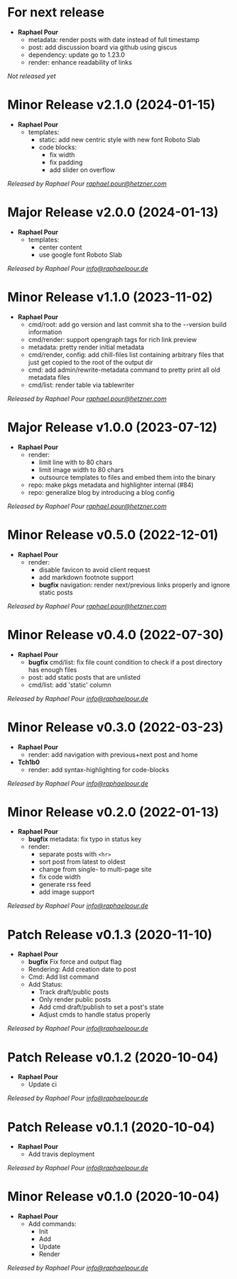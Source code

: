 # For next release
  * **Raphael Pour**
    * metadata: render posts with date instead of full timestamp
    * post: add discussion board via github using giscus
    * dependency: update go to 1.23.0
    * render: enhance readability of links

*Not released yet*

# Minor Release v2.1.0 (2024-01-15)
  * **Raphael Pour**
    * templates:
      * static: add new centric style with new font Roboto Slab
      * code blocks: 
        * fix width 
        * fix padding
        * add slider on overflow

*Released by Raphael Pour <raphael.pour@hetzner.com>*

# Major Release v2.0.0 (2024-01-13)
  * **Raphael Pour**
    * templates:
      * center content
      * use google font Roboto Slab

*Released by Raphael Pour <info@raphaelpour.de>*

# Minor Release v1.1.0 (2023-11-02)
  * **Raphael Pour**
    * cmd/root: add go version and last commit sha to the --version build information
    * cmd/render: support opengraph tags for rich link preview
    * metadata: pretty render initial metadata
    * cmd/render, config: add chill-files list containing arbitrary files that just get copied to the root of the output dir
    * cmd: add admin/rewrite-metadata command to pretty print all old metadata files
    * cmd/list: render table via tablewriter

*Released by Raphael Pour <raphael.pour@hetzner.com>*

# Major Release v1.0.0 (2023-07-12)
  * **Raphael Pour**
    * render: 
      * limit line with to 80 chars
      * limit image width to 80 chars
      * outsource templates to files and embed them into the binary
    * repo: make pkgs metadata and highlighter internal (#84)
    * repo: generalize blog by introducing a blog config

*Released by Raphael Pour <raphael.pour@hetzner.com>*

# Minor Release v0.5.0 (2022-12-01)
  * **Raphael Pour**
    * render: 
      * disable favicon to avoid client request
      * add markdown footnote support
      * **bugfix** navigation: render next/previous links properly and ignore
        static posts

*Released by Raphael Pour <raphael.pour@hetzner.com>*

# Minor Release v0.4.0 (2022-07-30)
  * **Raphael Pour**
    * **bugfix** cmd/list: fix file count condition to check if a post directory has enough files
    * post: add static posts that are unlisted
    * cmd/list: add 'static' column

*Released by Raphael Pour <info@raphaelpour.de>*

# Minor Release v0.3.0 (2022-03-23)
  * **Raphael Pour**
    * render: add navigation with previous+next post and home
  * **Tch1b0**
    * render: add syntax-highlighting for code-blocks
    

*Released by Raphael Pour <info@raphaelpour.de>*

# Minor Release v0.2.0 (2022-01-13)
  * **Raphael Pour**
    * **bugfix** metadata: fix typo in status key
    * render: 
      * separate posts with `<hr>`
      * sort post from latest to oldest
      * change from single- to multi-page site
      * fix code width
      * generate rss feed
      * add image support

*Released by Raphael Pour <info@raphaelpour.de>*

# Patch Release v0.1.3 (2020-11-10)
  * **Raphael Pour**
    * **bugfix** Fix force and output flag
    * Rendering: Add creation date to post
    * Cmd: Add list command
    * Add Status: 
      * Track draft/public posts
      * Only render public posts
      * Add cmd draft/publish to set a post's state
      * Adjust cmds to handle status properly

*Released by Raphael Pour <info@raphaelpour.de>*

# Patch Release v0.1.2 (2020-10-04)
  * **Raphael Pour**
    * Update ci

*Released by Raphael Pour <info@raphaelpour.de>*

# Patch Release v0.1.1 (2020-10-04)
  * **Raphael Pour**
    * Add travis deployment

*Released by Raphael Pour <info@raphaelpour.de>*

# Minor Release v0.1.0 (2020-10-04)
  * **Raphael Pour**
    * Add commands:
      * Init
      * Add
      * Update
      * Render

*Released by Raphael Pour <info@raphaelpour.de>*
